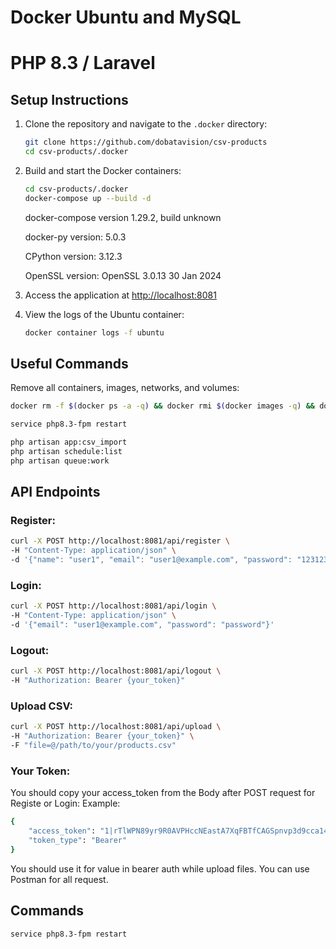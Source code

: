# Docker Ubuntu and MySQL
# PHP 8.3 / Laravel 

## Setup Instructions

1. Clone the repository and navigate to the `.docker` directory:
   ```bash
   git clone https://github.com/dobatavision/csv-products
   cd csv-products/.docker
   ```

2. Build and start the Docker containers:
   ```bash
   cd csv-products/.docker
   docker-compose up --build -d
   ```
    docker-compose version 1.29.2, build unknown

    docker-py version: 5.0.3

    CPython version: 3.12.3

    OpenSSL version: OpenSSL 3.0.13 30 Jan 2024


3. Access the application at [http://localhost:8081](http://localhost:8081)

4. View the logs of the Ubuntu container:
   ```bash
   docker container logs -f ubuntu
   ```

## Useful Commands

Remove all containers, images, networks, and volumes:
```bash
docker rm -f $(docker ps -a -q) && docker rmi $(docker images -q) && docker network prune && docker system prune -a -y && docker volume prune -a -y

service php8.3-fpm restart

php artisan app:csv_import
php artisan schedule:list
php artisan queue:work
```

## API Endpoints

### Register:
```bash
curl -X POST http://localhost:8081/api/register \
-H "Content-Type: application/json" \
-d '{"name": "user1", "email": "user1@example.com", "password": "123123123", "password_confirmation": "123123123"}'
```

### Login:
```bash
curl -X POST http://localhost:8081/api/login \
-H "Content-Type: application/json" \
-d '{"email": "user1@example.com", "password": "password"}'
```

### Logout:
```bash
curl -X POST http://localhost:8081/api/logout \
-H "Authorization: Bearer {your_token}"
```

### Upload CSV:
```bash
curl -X POST http://localhost:8081/api/upload \
-H "Authorization: Bearer {your_token}" \
-F "file=@/path/to/your/products.csv"
```
### Your Token:
You should copy your access_token from the Body after POST request for Registe or Login:
Example:
```bash
{
    "access_token": "1|rTlWPN89yr9R0AVPHccNEastA7XqFBTfCAGSpnvp3d9cca14",
    "token_type": "Bearer"
}
```
You should use it for value in bearer auth while upload files.
You can use Postman for all request.

## Commands

```bash
service php8.3-fpm restart

```
